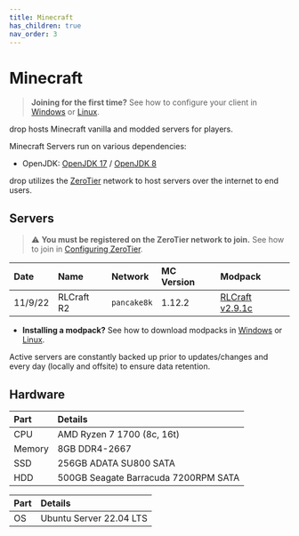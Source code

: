 ```yaml
---
title: Minecraft
has_children: true
nav_order: 3
---
```


# Minecraft
> **Joining for the first time?** See how to configure your client in [Windows](https://drop8k.github.io/docs/minecraft/installation/windows.html) or [Linux](https://drop8k.github.io/docs/minecraft/installation/linux.html).

drop hosts Minecraft vanilla and modded servers for players.

Minecraft Servers run on various dependencies:
- OpenJDK: [OpenJDK 17](https://openjdk.org/projects/jdk/17/) / [OpenJDK 8](https://openjdk.org/projects/jdk8/)

drop utilizes the [ZeroTier](https://www.zerotier.com/) network to host servers over the internet to end users.

## Servers
> ⚠ **You must be registered on the ZeroTier network to join.** See how to join in [Configuring ZeroTier](https://drop8k.github.io/docs/misc/zerotier.html).

| Date    | Name         | Network     | MC Version | Modpack                                                                                    | 
| :------ | :----------- | :---------  | :--------- | :----------------------------------------------------------------------------------------- |
| 11/9/22 | RLCraft R2   | `pancake8k` | 1.12.2     | [RLCraft v2.9.1c](https://www.curseforge.com/minecraft/modpacks/rlcraft/files/3655670)     | 

- **Installing a modpack?** See how to download modpacks in [Windows](https://drop8k.github.io/docs/minecraft/installation/windows.html#downloading-modpacks) or [Linux](https://drop8k.github.io/docs/minecraft/installation/linux.html#downloading-modpacks).

Active servers are constantly backed up prior to updates/changes and every day (locally and offsite) to ensure data retention.

## Hardware

| Part   | Details                               |
| :----- | :------------------------------------ |
| CPU    | AMD Ryzen 7 1700 (8c, 16t)            |
| Memory | 8GB DDR4-2667                         |
| SSD    | 256GB ADATA SU800 SATA                |
| HDD    | 500GB Seagate Barracuda 7200RPM SATA  |

| Part   | Details                               |
| :----- | :------------------------------------ |
| OS     | Ubuntu Server 22.04 LTS               |
